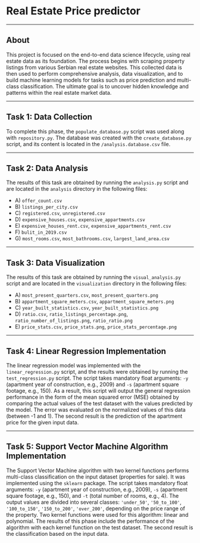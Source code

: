 # Real Estate Price predictor

---
## About

This project is focused on the end-to-end data science lifecycle, using real estate data as its foundation. The process begins with scraping property listings from various Serbian real estate websites. This collected data is then used to perform comprehensive analysis, data visualization, and to build machine learning models for tasks such as price prediction and multi-class classification. The ultimate goal is to uncover hidden knowledge and patterns within the real estate market data.

---

## Task 1: Data Collection

To complete this phase, the `populate_database.py` script was used along with `repository.py`. The database was created with the `create_database.py` script, and its content is located in the `/analysis.database.csv` file.

---

## Task 2: Data Analysis

The results of this task are obtained by running the `analysis.py` script and are located in the `analysis` directory in the following files:

* A) `offer_count.csv`
* B) `listings_per_city.csv`
* C) `registered.csv`, `unregistered.csv`
* D) `expensive_houses.csv`, `expensive_appartments.csv`
* E) `expensive_houses_rent.csv`, `expensive_appartments_rent.csv`
* F) `bulit_in_2019.csv`
* G) `most_rooms.csv`, `most_bathrooms.csv`, `largest_land_area.csv`

---

## Task 3: Data Visualization

The results of this task are obtained by running the `visual_analysis.py` script and are located in the `visualization` directory in the following files:

* A) `most_present_quarters.csv`, `most_present_quarters.png`
* B) `appartment_square_meters.csv`, `appartment_square_meters.png`
* C) `year_built_statistics.csv`, `year_built_statistics.png`
* D) `ratio.csv`, `ratio_listings_percentage.png`, `ratio_number_of_listings.png`, `ratio_ratio.png`
* E) `price_stats.csv`, `price_stats.png`, `price_stats_percentage.png`

---

## Task 4: Linear Regression Implementation

The linear regression model was implemented with the `linear_regression.py` script, and the results were obtained by running the `test_regression.py` script. The script takes mandatory float arguments: `-y` (apartment year of construction, e.g., 2009) and `-s` (apartment square footage, e.g., 150). As a result, this script will output the general regression performance in the form of the mean squared error (MSE) obtained by comparing the actual values of the test dataset with the values predicted by the model. The error was evaluated on the normalized values of this data (between -1 and 1). The second result is the prediction of the apartment price for the given input data.

---

## Task 5: Support Vector Machine Algorithm Implementation

The Support Vector Machine algorithm with two kernel functions performs multi-class classification on the input dataset (properties for sale). It was implemented using the `sklearn` package. The script takes mandatory float arguments: `-y` (apartment year of construction, e.g., 2009), `-s` (apartment square footage, e.g., 150), and `-t` (total number of rooms, e.g., 4). The output values are divided into several classes: `'under_50'`, `'50_to_100'`, `'100_to_150'`, `'150_to_200'`, `'over_200'`, depending on the price range of the property. Two kernel functions were used for this algorithm: linear and polynomial. The results of this phase include the performance of the algorithm with each kernel function on the test dataset. The second result is the classification based on the input data.
